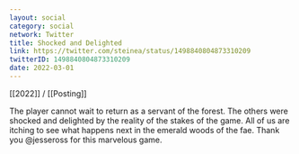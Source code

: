 ```yaml
---
layout: social
category: social
network: Twitter
title: Shocked and Delighted
link: https://twitter.com/steinea/status/1498840804873310209
twitterID: 1498840804873310209
date: 2022-03-01
---
```


[[2022]] / [[Posting]]

The player cannot wait to return as a servant of the forest. The others were shocked and delighted by the reality of the stakes of the game. All of us are itching to see what happens next in the emerald woods of the fae. Thank you @jesseross for this marvelous game.
